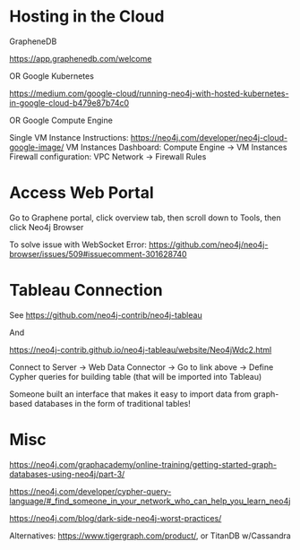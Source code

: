 # Hosting in the Cloud

GrapheneDB

https://app.graphenedb.com/welcome

OR Google Kubernetes 

https://medium.com/google-cloud/running-neo4j-with-hosted-kubernetes-in-google-cloud-b479e87b74c0

OR Google Compute Engine

Single VM Instance Instructions: https://neo4j.com/developer/neo4j-cloud-google-image/
VM Instances Dashboard: Compute Engine -> VM Instances
Firewall configuration: VPC Network -> Firewall Rules

# Access Web Portal

Go to Graphene portal, click overview tab, then scroll down to Tools, then click Neo4j Browser

To solve issue with WebSocket Error: https://github.com/neo4j/neo4j-browser/issues/509#issuecomment-301628740

# Tableau Connection

See https://github.com/neo4j-contrib/neo4j-tableau

And

https://neo4j-contrib.github.io/neo4j-tableau/website/Neo4jWdc2.html

Connect to Server -> Web Data Connector -> Go to link above -> Define Cypher queries for building table (that will be imported into Tableau)

Someone built an interface that makes it easy to import data from graph-based databases in the form of traditional tables!


# Misc

https://neo4j.com/graphacademy/online-training/getting-started-graph-databases-using-neo4j/part-3/

https://neo4j.com/developer/cypher-query-language/#_find_someone_in_your_network_who_can_help_you_learn_neo4j

https://neo4j.com/blog/dark-side-neo4j-worst-practices/

Alternatives: https://www.tigergraph.com/product/, or TitanDB w/Cassandra